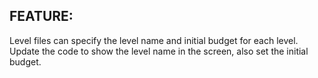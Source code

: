 ## FEATURE:

Level files can specify the level name and initial budget for each level. Update the code to show the level name in the screen, also set the initial budget.